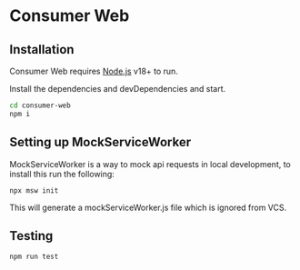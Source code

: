 # Consumer Web

## Installation

Consumer Web requires [Node.js](https://nodejs.org/) v18+ to run.

Install the dependencies and devDependencies and start.

```sh
cd consumer-web
npm i
```

## Setting up MockServiceWorker

MockServiceWorker is a way to mock api requests in local development, to install this run the following:

```shell
npx msw init
```

This will generate a mockServiceWorker.js file which is ignored from VCS.

## Testing

```sh
npm run test
```
